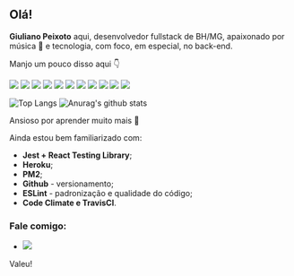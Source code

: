 ## Olá!

**Giuliano Peixoto** aqui, desenvolvedor fullstack de BH/MG, apaixonado por música :musical_note: e tecnologia, com foco, em especial, no back-end. 

Manjo um pouco disso aqui :point_down: 

<img src="https://img.shields.io/badge/-HTML-orange?logo=HTML5" /> <img src="https://img.shields.io/badge/-CSS-informational?logo=CSS3" /> <img src="https://img.shields.io/badge/-Javascript-black?logo=Javascript" /> <img src="https://img.shields.io/badge/-Java-white?logo=Java" /> <img src="https://img.shields.io/badge/-React-blue?logo=React" /> <img src="https://img.shields.io/badge/-Redux-blueviolet?logo=Redux" /> <img src="http://img.shields.io/badge/-MySQL-white?logo=mysql" /> <img src="http://img.shields.io/badge/-MongoDB-grey?logo=mongodb" /> <img src="http://img.shields.io/badge/-Node.Js-green?logo=node.js" />
<img src="http://img.shields.io/badge/-Python-yellow?logo=python" />
<img src="https://img.shields.io/badge/-Typescript-white?logo=typescript" />

![Top Langs](https://github-readme-stats.vercel.app/api/top-langs/?username=giulianomap&layout=compact)
![Anurag's github stats](https://github-readme-stats.vercel.app/api?username=giulianomap)

Ansioso por aprender muito mais :rocket:

Ainda estou bem familiarizado com:

* **Jest + React Testing Library**;
* **Heroku**;
* **PM2**;
* **Github** - versionamento;
* **ESLint** - padronização e qualidade do código;
* **Code Climate e TravisCI**.

### Fale comigo:

* <a href="https://www.linkedin.com/in/giuliano-peixoto/"><img src="https://img.shields.io/badge/-LinkedIn-blue?logo=LinkedIn" /> <a/>

Valeu!

